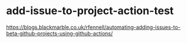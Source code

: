# add-issue-to-project-action-test

https://blogs.blackmarble.co.uk/rfennell/automating-adding-issues-to-beta-github-projects-using-github-actions/
